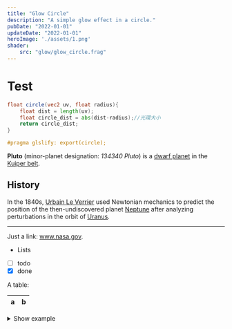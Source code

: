 ```yaml
---
title: "Glow Circle"
description: "A simple glow effect in a circle."
pubDate: "2022-01-01"
updateDate: "2022-01-01"
heroImage: './assets/1.png'
shader:
    src: "glow/glow_circle.frag"
---
```


# Test

```glsl
float circle(vec2 uv, float radius){
    float dist = length(uv);
    float circle_dist = abs(dist-radius);//光環大小
    return circle_dist;
}

#pragma glslify: export(circle);
```

**Pluto** (minor-planet designation: *134340 Pluto*)
is a
[dwarf planet](https://en.wikipedia.org/wiki/Dwarf_planet)
in the
[Kuiper belt](https://en.wikipedia.org/wiki/Kuiper_belt).

## History

In the 1840s,
[Urbain Le Verrier](https://wikipedia.org/wiki/Urbain_Le_Verrier)
used Newtonian mechanics to predict the position of the
then-undiscovered planet
[Neptune](https://wikipedia.org/wiki/Neptune)
after analyzing perturbations in the orbit of
[Uranus](https://wikipedia.org/wiki/Uranus).

***

Just a link: www.nasa.gov.

* Lists
* [ ] todo
* [x] done

A table:

| a   | b   |
| --- | --- |

<details>
<summary>Show example</summary>

```js
console.log('Hi pluto!')
```

</details>